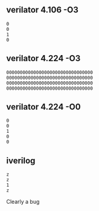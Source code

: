 ## verilator 4.106 -O3

```
0
0
1
0
```

## verilator 4.224 -O3

```
00000000000000000000000000000000
00000000000000000000000000000000
00000000000000000000000000000000
00000000000000000000000000000000
```

## verilator 4.224 -O0

```
0
0
1
0
0
```

## iverilog

```
z
z
1
z
```

Clearly a bug
